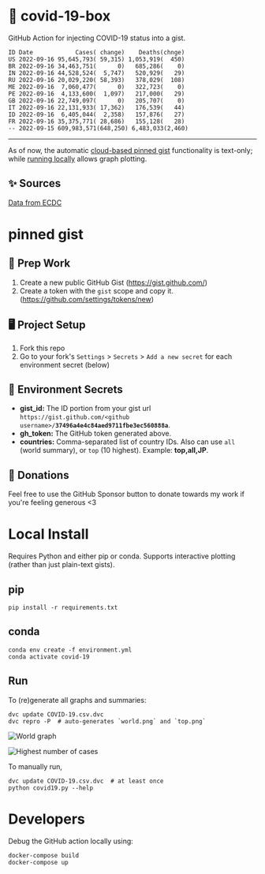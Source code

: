 # 🏥 covid-19-box

GitHub Action for injecting COVID-19 status into a gist.

```
ID Date            Cases( change)    Deaths(chnge)
US 2022-09-16 95,645,793( 59,315) 1,053,919(  450)
BR 2022-09-16 34,463,751(      0)   685,286(    0)
IN 2022-09-16 44,528,524(  5,747)   520,929(   29)
RU 2022-09-16 20,029,220( 58,393)   378,029(  108)
ME 2022-09-16  7,060,477(      0)   322,723(    0)
PE 2022-09-16  4,133,600(  1,097)   217,000(   29)
GB 2022-09-16 22,749,097(      0)   205,707(    0)
IT 2022-09-16 22,131,933( 17,362)   176,539(   44)
ID 2022-09-16  6,405,044(  2,358)   157,876(   27)
FR 2022-09-16 35,375,771( 28,686)   155,128(   28)
-- 2022-09-15 609,983,571(648,250) 6,483,033(2,460)
```

---

As of now, the automatic [cloud-based pinned gist](#pinned-gist) functionality is text-only;
while [running locally](#local-install) allows graph plotting.

## ✨ Sources

[Data from ECDC](https://www.ecdc.europa.eu/en/publications-data/download-todays-data-geographic-distribution-covid-19-cases-worldwide)

# pinned gist

## 🎒 Prep Work
1. Create a new public GitHub Gist (https://gist.github.com/)
1. Create a token with the `gist` scope and copy it. (https://github.com/settings/tokens/new)

## 🖥 Project Setup
1. Fork this repo
1. Go to your fork's `Settings` > `Secrets` > `Add a new secret` for each environment secret (below)

## 🤫 Environment Secrets
- **gist_id:** The ID portion from your gist url `https://gist.github.com/<github username>/`**`37496a4e4c84aed9711fbe3ec560888a`**.
- **gh_token:** The GitHub token generated above.
- **countries:** Comma-separated list of country IDs. Also can use `all` (world summary), or `top` (10 highest). Example: **top,all,JP**.

## 💸 Donations

Feel free to use the GitHub Sponsor button to donate towards my work if you're feeling generous <3

# Local Install

Requires Python and either pip or conda. Supports interactive plotting (rather than just plain-text gists).

## pip

```
pip install -r requirements.txt
```

## conda

```
conda env create -f environment.yml
conda activate covid-19
```

## Run

To (re)generate all graphs and summaries:

```
dvc update COVID-19.csv.dvc
dvc repro -P  # auto-generates `world.png` and `top.png`
```

![World graph](world.png)

![Highest number of cases](top.png)

To manually run,

```
dvc update COVID-19.csv.dvc  # at least once
python covid19.py --help
```

# Developers

Debug the GitHub action locally using:

```
docker-compose build
docker-compose up
```
